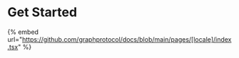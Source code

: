 # Get Started

{% embed url="https://github.com/graphprotocol/docs/blob/main/pages/[locale]/index.tsx" %}
